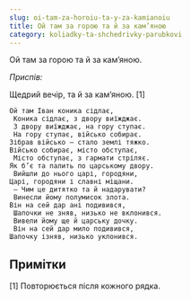 ```yaml
---
slug: oi-tam-za-horoiu-ta-y-za-kamianoiu
title: Ой там за горою та й за кам’яною
category: koliadky-ta-shchedrivky-parubkovi
---
```

Ой там за горою та й за кам’яною.

*Приспів:*

Щедрий вечір, та й за кам’яною. [1]

```
Ой там Іван коника сідлає,
 Коника сідлає, з двору виїжджає.
 З двору виїжджає, на гору ступає.
 На гору ступає, військо собирає. 
Зібрав військо — стало землі тяжко. 
Військо собирає, місто обступає,
 Місто обступає, з гармати стріляє. 
Як б’є та палить по царському двору.
 Вийшли до нього царі, городяни, 
Царі, городяни і славні міщани.
 — Чим це дитятко та й надарувати?
 Винесли йому полумисок злота. 
Він на сей дар ані подивився,
 Шапочки не зняв, низько не вклонився.
 Вивели йому ще й царську дочку.
 Він на сей дар мило подивився, 
Шапочку ізняв, низько уклонився.
```
## Примітки

[1] Повторюється після кожного рядка.
